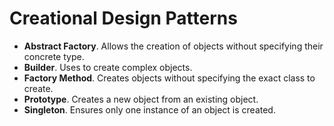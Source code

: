 # Creational Design Patterns
- **Abstract Factory**. Allows the creation of objects without specifying their concrete type.
- **Builder**. Uses to create complex objects.
- **Factory Method**. Creates objects without specifying the exact class to create.
- **Prototype**. Creates a new object from an existing object.
- **Singleton**. Ensures only one instance of an object is created.